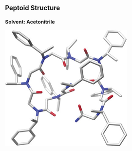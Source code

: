 ## Peptoid Structure

### Solvent: Acetonitrile

![Sample Image](./image.jpeg "06AA1-9-A Structure")
